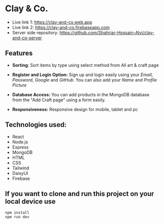 # Clay & Co.

- Live link 1: https://clay-and-co.web.app
- Live link 2: https://clay-and-co.firebaseapp.com
- Server side repository: https://github.com/Shahriar-Hossain-Alvi/clay-and-co-server


## Features
- **Sorting**: Sort items by type using select method from All art & craft page

- **Register and Login Option:** Sign up and login easily using your *Email*, *Password*, *Google* and *GitHub*. You can also add your *Name* and *Profile Picture* 

- **Database Access:** You can add products in the MongoDB database from the "Add Craft page" using a form easily.

- **Responsiveness:** Responsive design for mobile, tablet and pc

## Technologies used:
- React
- Node.js
- Express
- MongoDB
- HTML
- CSS
- Tailwind
- DaisyUI
- Firebase

## If you want to clone and run this project on your local device use
```
npm install 
npm run dev
```